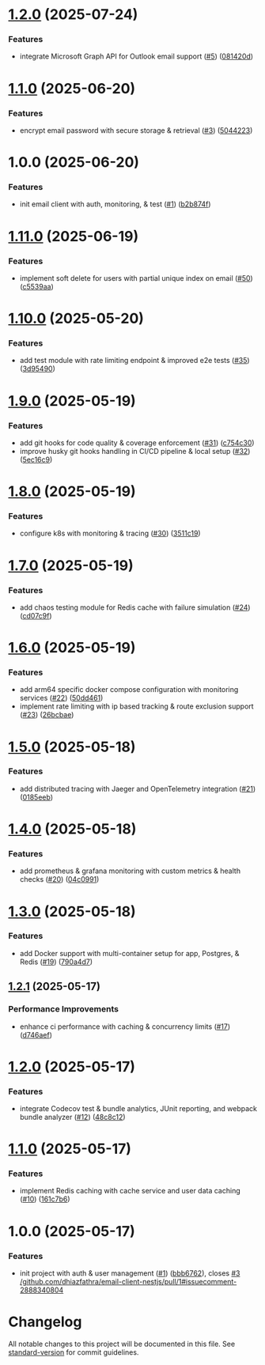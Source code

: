 # [1.2.0](https://github.com/dhiazfathra/email-client-nestjs/compare/v1.1.0...v1.2.0) (2025-07-24)


### Features

* integrate Microsoft Graph API for Outlook email support ([#5](https://github.com/dhiazfathra/email-client-nestjs/issues/5)) ([081420d](https://github.com/dhiazfathra/email-client-nestjs/commit/081420d308e146a5f88c2416d7a013b6248462c1))

# [1.1.0](https://github.com/dhiazfathra/email-client-nestjs/compare/v1.0.0...v1.1.0) (2025-06-20)


### Features

* encrypt email password with secure storage & retrieval ([#3](https://github.com/dhiazfathra/email-client-nestjs/issues/3)) ([5044223](https://github.com/dhiazfathra/email-client-nestjs/commit/50442235bd7763770ddc7133bf9c34ba1081fef4))

# 1.0.0 (2025-06-20)


### Features

* init email client with auth, monitoring, & test ([#1](https://github.com/dhiazfathra/email-client-nestjs/issues/1)) ([b2b874f](https://github.com/dhiazfathra/email-client-nestjs/commit/b2b874f7732a5e75735dd8daf4b344532328d6f9))

# [1.11.0](https://github.com/dhiazfathra/email-client-nestjs/compare/v1.10.0...v1.11.0) (2025-06-19)


### Features

* implement soft delete for users with partial unique index on email ([#50](https://github.com/dhiazfathra/email-client-nestjs/issues/50)) ([c5539aa](https://github.com/dhiazfathra/email-client-nestjs/commit/c5539aaa801dd2b7f0b261281c99b3392e30ae1c))

# [1.10.0](https://github.com/dhiazfathra/email-client-nestjs/compare/v1.9.0...v1.10.0) (2025-05-20)


### Features

* add test module with rate limiting endpoint & improved e2e tests ([#35](https://github.com/dhiazfathra/email-client-nestjs/issues/35)) ([3d95490](https://github.com/dhiazfathra/email-client-nestjs/commit/3d9549090a8d0936701c144341e0a6ebfe26bc14))

# [1.9.0](https://github.com/dhiazfathra/email-client-nestjs/compare/v1.8.0...v1.9.0) (2025-05-19)


### Features

* add git hooks for code quality & coverage enforcement ([#31](https://github.com/dhiazfathra/email-client-nestjs/issues/31)) ([c754c30](https://github.com/dhiazfathra/email-client-nestjs/commit/c754c30d72c2c71beb8299416a0dd48b96e1f32e))
* improve husky git hooks handling in CI/CD pipeline & local setup ([#32](https://github.com/dhiazfathra/email-client-nestjs/issues/32)) ([5ec16c9](https://github.com/dhiazfathra/email-client-nestjs/commit/5ec16c92d6072ca0c02061c13f87bfda6d38afbc))

# [1.8.0](https://github.com/dhiazfathra/email-client-nestjs/compare/v1.7.0...v1.8.0) (2025-05-19)


### Features

* configure k8s with monitoring & tracing ([#30](https://github.com/dhiazfathra/email-client-nestjs/issues/30)) ([3511c19](https://github.com/dhiazfathra/email-client-nestjs/commit/3511c19cd06f2d8052cd07c9d61075f6a9829b9f))

# [1.7.0](https://github.com/dhiazfathra/email-client-nestjs/compare/v1.6.0...v1.7.0) (2025-05-19)


### Features

* add chaos testing module for Redis cache with failure simulation ([#24](https://github.com/dhiazfathra/email-client-nestjs/issues/24)) ([cd07c9f](https://github.com/dhiazfathra/email-client-nestjs/commit/cd07c9f5912ab900cf047aeac72e1f9139a720b9))

# [1.6.0](https://github.com/dhiazfathra/email-client-nestjs/compare/v1.5.0...v1.6.0) (2025-05-19)


### Features

* add arm64 specific docker compose configuration with monitoring services ([#22](https://github.com/dhiazfathra/email-client-nestjs/issues/22)) ([50dd461](https://github.com/dhiazfathra/email-client-nestjs/commit/50dd461ef1ef05dc7acb8f1634fba153992890f9))
* implement rate limiting with ip based tracking & route exclusion support ([#23](https://github.com/dhiazfathra/email-client-nestjs/issues/23)) ([26bcbae](https://github.com/dhiazfathra/email-client-nestjs/commit/26bcbae252775f99ffb2929704feb39933ce8042))

# [1.5.0](https://github.com/dhiazfathra/email-client-nestjs/compare/v1.4.0...v1.5.0) (2025-05-18)


### Features

* add distributed tracing with Jaeger and OpenTelemetry integration ([#21](https://github.com/dhiazfathra/email-client-nestjs/issues/21)) ([0185eeb](https://github.com/dhiazfathra/email-client-nestjs/commit/0185eebae54cc9bb3b5694aeabcffa99a7d913c6))

# [1.4.0](https://github.com/dhiazfathra/email-client-nestjs/compare/v1.3.0...v1.4.0) (2025-05-18)


### Features

* add prometheus & grafana monitoring with custom metrics & health checks ([#20](https://github.com/dhiazfathra/email-client-nestjs/issues/20)) ([04c0991](https://github.com/dhiazfathra/email-client-nestjs/commit/04c099107b4accce6f9a53b3ee5766b16648e01b))

# [1.3.0](https://github.com/dhiazfathra/email-client-nestjs/compare/v1.2.1...v1.3.0) (2025-05-18)


### Features

* add Docker support with multi-container setup for app, Postgres, & Redis ([#19](https://github.com/dhiazfathra/email-client-nestjs/issues/19)) ([790a4d7](https://github.com/dhiazfathra/email-client-nestjs/commit/790a4d7a4ea3f069189da5dad1cfde0db7c2af06))

## [1.2.1](https://github.com/dhiazfathra/email-client-nestjs/compare/v1.2.0...v1.2.1) (2025-05-17)


### Performance Improvements

* enhance ci performance with caching & concurrency limits ([#17](https://github.com/dhiazfathra/email-client-nestjs/issues/17)) ([d746aef](https://github.com/dhiazfathra/email-client-nestjs/commit/d746aef2906278a0e056b498622af7b682592d67))

# [1.2.0](https://github.com/dhiazfathra/email-client-nestjs/compare/v1.1.0...v1.2.0) (2025-05-17)


### Features

* integrate Codecov test & bundle analytics, JUnit reporting, and webpack bundle analyzer ([#12](https://github.com/dhiazfathra/email-client-nestjs/issues/12)) ([48c8c12](https://github.com/dhiazfathra/email-client-nestjs/commit/48c8c128e4bc6af9da7876b8fcf60a875f45aedb))

# [1.1.0](https://github.com/dhiazfathra/email-client-nestjs/compare/v1.0.0...v1.1.0) (2025-05-17)


### Features

* implement Redis caching with cache service and user data caching ([#10](https://github.com/dhiazfathra/email-client-nestjs/issues/10)) ([161c7b6](https://github.com/dhiazfathra/email-client-nestjs/commit/161c7b6c9ed6873a63054e6fbcdc999b42fe05f6))

# 1.0.0 (2025-05-17)


### Features

* init project with auth & user management ([#1](https://github.com/dhiazfathra/email-client-nestjs/issues/1)) ([bbb6762](https://github.com/dhiazfathra/email-client-nestjs/commit/bbb67625fc4c6f8e4d8078d3fe8ec411befc0f13)), closes [#3](https://github.com/dhiazfathra/email-client-nestjs/issues/3) [/github.com/dhiazfathra/email-client-nestjs/pull/1#issuecomment-2888340804](https://github.com//github.com/dhiazfathra/email-client-nestjs/pull/1/issues/issuecomment-2888340804)

# Changelog

All notable changes to this project will be documented in this file. See [standard-version](https://github.com/conventional-changelog/standard-version) for commit guidelines.
